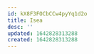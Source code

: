 ```yaml
---
id: kX8F3FOCbCCw4pyYq1d2o
title: Isea
desc: ''
updated: 1642828313288
created: 1642828313288
---
```




